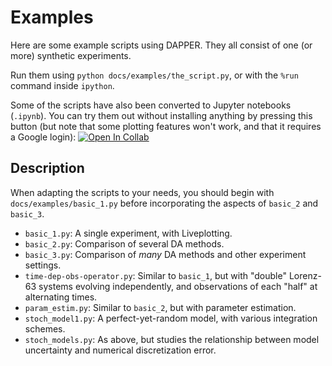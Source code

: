 # Examples

Here are some example scripts using DAPPER.
They all consist of one (or more) synthetic experiments.

Run them using `python docs/examples/the_script.py`,
or with the `%run` command inside `ipython`.

Some of the scripts have also been converted to Jupyter notebooks (`.ipynb`).
You can try them out without installing anything
by pressing this button (but note that some plotting features won't work,
and that it requires a Google login): [![Open In Collab](https://colab.research.google.com/assets/colab-badge.svg)](http://colab.research.google.com/github/nansencenter/DAPPER)

## Description

When adapting the scripts to your needs,
you should begin with `docs/examples/basic_1.py`
before incorporating the aspects of `basic_2` and `basic_3`.

- `basic_1.py`: A single experiment, with Liveplotting.
- `basic_2.py`: Comparison of several DA methods.
- `basic_3.py`: Comparison of *many* DA methods and other experiment settings.
- `time-dep-obs-operator.py`: Similar to `basic_1`, but with "double" Lorenz-63 systems
  evolving independently, and observations of each "half" at alternating times.
- `param_estim.py`: Similar to `basic_2`, but with parameter estimation.
- `stoch_model1.py`: A perfect-yet-random model, with various integration schemes.
- `stoch_models.py`: As above, but studies the relationship between
  model uncertainty and numerical discretization error.
